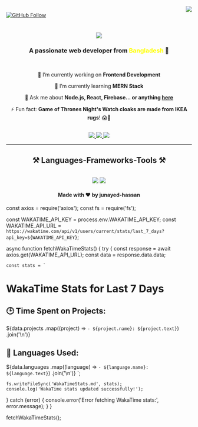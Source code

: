 
<div align="right" >
<img  src="https://visitor-badge.laobi.icu/badge?page_id=junayed-hassan" />
</div>

<div align="left" >
    <a href="https://github.com/junayed-hassan" target="_blank">
    <img src="https://img.shields.io/github/followers/junayed-hassan?label=Follow&style=social" alt="GitHub Follow">
  </a>
</div>

<h1 align="center">
    <img src="https://readme-typing-svg.herokuapp.com/?font=Righteous&size=40&center=true&vCenter=true&width=600&height=80&duration=5000&lines=Hey+there!+👋;+I'm+junayde+hassan!" />
</h1>



<h3 align="center">
  A passionate web developer from <span style="color: yellow;">Bangladesh</span> 🚀
</h3>



<br/>

<div align="center">

🔭 I’m currently working on **Frontend Development**

🌱 I’m currently learning **MERN Stack** 

💬 Ask me about **Node.js, React, Firebase... or anything 
[here](https://github.com/junayed-hassan)** 

⚡ Fun fact: **Game of Thrones Night's Watch cloaks are made from IKEA rugs**! 😱🧣



</div>

<br/>

<div align="center"> 
    <a href="mailto:junayed-hassan@gmail.com">
        <img src="https://img.shields.io/badge/Gmail-333333?style=for-the-badge&logo=gmail&logoColor=red" />
    </a>
    <a href="https://www.linkedin.com/in/junayed-hassan/" target="_blank">
        <img src="https://img.shields.io/badge/LinkedIn-0077B5?style=for-the-badge&logo=linkedin&logoColor=white" />
    </a>
    <a href="https://github.com/junayed-hassan" target="_blank">
        <img src="https://img.shields.io/badge/Portfolio-FF5722?style=for-the-badge&logo=todoist&logoColor=white" />
    </a>
</div>

<hr/>

<h2 align="center">⚒️ Languages-Frameworks-Tools ⚒️</h2>
<br/>
<div align="center">
    <img src="https://skillicons.dev/icons?i=react,bootstrap,mui,html,css,vscode,github,figma,tailwind,git,r" />
    <img src="https://skillicons.dev/icons?i=nodejs,python,javascript,typescript,express,firebase,mongodb,nextjs,mysql,flask" /><br>
</div>

<div align="center">
    <h4>Made with ❤️ by <strong>junayed-hassan</strong></h4>
</div>










const axios = require('axios');
const fs = require('fs');

const WAKATIME_API_KEY = process.env.WAKATIME_API_KEY;
const WAKATIME_API_URL = `https://wakatime.com/api/v1/users/current/stats/last_7_days?api_key=${WAKATIME_API_KEY}`;

async function fetchWakaTimeStats() {
  try {
    const response = await axios.get(WAKATIME_API_URL);
    const data = response.data.data;

    const stats = `
# WakaTime Stats for Last 7 Days

## 🕒 Time Spent on Projects:
${data.projects
  .map((project) => `- ${project.name}: ${project.text}`)
  .join('\n')}

## 📂 Languages Used:
${data.languages
  .map((language) => `- ${language.name}: ${language.text}`)
  .join('\n')}
    `;

    fs.writeFileSync('WakaTimeStats.md', stats);
    console.log('WakaTime stats updated successfully!');
  } catch (error) {
    console.error('Error fetching WakaTime stats:', error.message);
  }
}

fetchWakaTimeStats();

